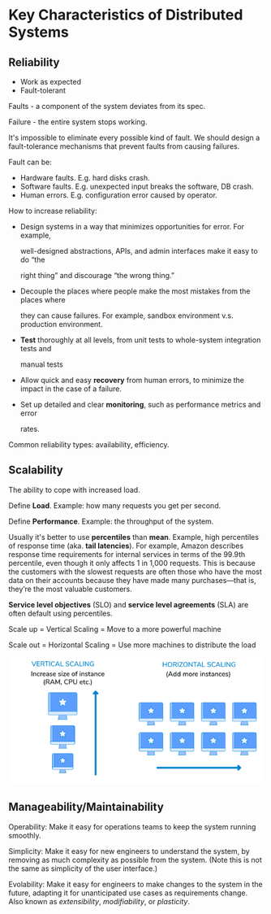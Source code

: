 # Key Characteristics of Distributed Systems

## Reliability

* Work as expected
* Fault-tolerant

Faults - a component of the system deviates from its spec.

Failure - the entire system stops working.

It's impossible to eliminate every possible kind of fault. We should design a fault-tolerance mechanisms that prevent faults from causing failures.

Fault can be:

* Hardware faults. E.g. hard disks crash.
* Software faults. E.g. unexpected input breaks the software, DB crash.
* Human errors. E.g. configuration error caused by operator.

How to increase reliability:

* Design systems in a way that minimizes opportunities for error. For example,

  well-designed abstractions, APIs, and admin interfaces make it easy to do “the

  right thing” and discourage “the wrong thing.”

* Decouple the places where people make the most mistakes from the places where

  they can cause failures. For example, sandbox environment v.s. production environment.

* **Test** thoroughly at all levels, from unit tests to whole-system integration tests and

  manual tests

* Allow quick and easy **recovery** from human errors, to minimize the impact in the case of a failure.
* Set up detailed and clear **monitoring**, such as performance metrics and error

  rates.

Common reliability types: availability, efficiency.

## Scalability

The ability to cope with increased load.

Define **Load**. Example: how many requests you get per second.

Define **Performance**. Example: the throughput of the system.

Usually it's better to use **percentiles** than **mean**. Example, high percentiles of response time \(aka. **tail latencies**\). For example, Amazon describes response time requirements for internal services in terms of the 99.9th percentile, even though it only affects 1 in 1,000 requests. This is because the customers with the slowest requests are often those who have the most data on their accounts because they have made many purchases—that is, they’re the most valuable customers.

**Service level objectives** \(SLO\) and **service level agreements** \(SLA\) are often default using percentiles.

Scale up = Vertical Scaling = Move to a more powerful machine

Scale out = Horizontal Scaling = Use more machines to distribute the load

![](.gitbook/assets/image%20%2837%29.png)

## Manageability/Maintainability

Operability: Make it easy for operations teams to keep the system running smoothly.

Simplicity: Make it easy for new engineers to understand the system, by removing as much complexity as possible from the system. \(Note this is not the same as simplicity of the user interface.\)

Evolability: Make it easy for engineers to make changes to the system in the future, adapting it for unanticipated use cases as requirements change. Also known as _extensibility_, _modifiability_, or _plasticity_.

## 



